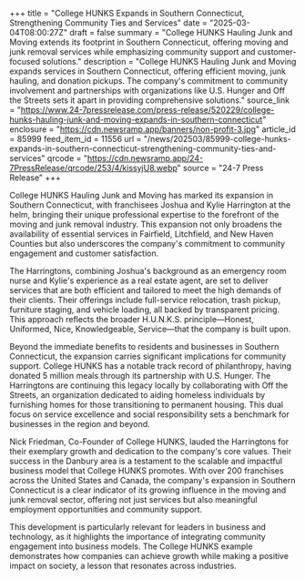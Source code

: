 +++
title = "College HUNKS Expands in Southern Connecticut, Strengthening Community Ties and Services"
date = "2025-03-04T08:00:27Z"
draft = false
summary = "College HUNKS Hauling Junk and Moving extends its footprint in Southern Connecticut, offering moving and junk removal services while emphasizing community support and customer-focused solutions."
description = "College HUNKS Hauling Junk and Moving expands services in Southern Connecticut, offering efficient moving, junk hauling, and donation pickups. The company's commitment to community involvement and partnerships with organizations like U.S. Hunger and Off the Streets sets it apart in providing comprehensive solutions."
source_link = "https://www.24-7pressrelease.com/press-release/520229/college-hunks-hauling-junk-and-moving-expands-in-southern-connecticut"
enclosure = "https://cdn.newsramp.app/banners/non-profit-3.jpg"
article_id = 85999
feed_item_id = 11556
url = "/news/202503/85999-college-hunks-expands-in-southern-connecticut-strengthening-community-ties-and-services"
qrcode = "https://cdn.newsramp.app/24-7PressRelease/qrcode/253/4/kissyjU8.webp"
source = "24-7 Press Release"
+++

<p>College HUNKS Hauling Junk and Moving has marked its expansion in Southern Connecticut, with franchisees Joshua and Kylie Harrington at the helm, bringing their unique professional expertise to the forefront of the moving and junk removal industry. This expansion not only broadens the availability of essential services in Fairfield, Litchfield, and New Haven Counties but also underscores the company's commitment to community engagement and customer satisfaction.</p><p>The Harringtons, combining Joshua's background as an emergency room nurse and Kylie's experience as a real estate agent, are set to deliver services that are both efficient and tailored to meet the high demands of their clients. Their offerings include full-service relocation, trash pickup, furniture staging, and vehicle loading, all backed by transparent pricing. This approach reflects the broader H.U.N.K.S. principle—Honest, Uniformed, Nice, Knowledgeable, Service—that the company is built upon.</p><p>Beyond the immediate benefits to residents and businesses in Southern Connecticut, the expansion carries significant implications for community support. College HUNKS has a notable track record of philanthropy, having donated 5 million meals through its partnership with U.S. Hunger. The Harringtons are continuing this legacy locally by collaborating with Off the Streets, an organization dedicated to aiding homeless individuals by furnishing homes for those transitioning to permanent housing. This dual focus on service excellence and social responsibility sets a benchmark for businesses in the region and beyond.</p><p>Nick Friedman, Co-Founder of College HUNKS, lauded the Harringtons for their exemplary growth and dedication to the company's core values. Their success in the Danbury area is a testament to the scalable and impactful business model that College HUNKS promotes. With over 200 franchises across the United States and Canada, the company's expansion in Southern Connecticut is a clear indicator of its growing influence in the moving and junk removal sector, offering not just services but also meaningful employment opportunities and community support.</p><p>This development is particularly relevant for leaders in business and technology, as it highlights the importance of integrating community engagement into business models. The College HUNKS example demonstrates how companies can achieve growth while making a positive impact on society, a lesson that resonates across industries.</p>